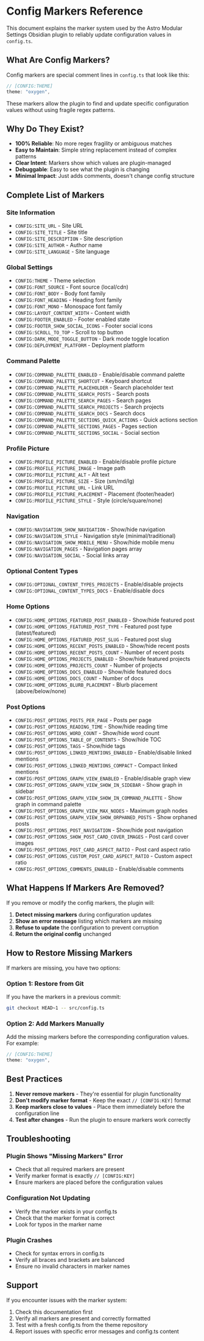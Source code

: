 # Config Markers Reference

This document explains the marker system used by the Astro Modular Settings Obsidian plugin to reliably update configuration values in `config.ts`.

## What Are Config Markers?

Config markers are special comment lines in `config.ts` that look like this:
```typescript
// [CONFIG:THEME]
theme: "oxygen",
```

These markers allow the plugin to find and update specific configuration values without using fragile regex patterns.

## Why Do They Exist?

- **100% Reliable**: No more regex fragility or ambiguous matches
- **Easy to Maintain**: Simple string replacement instead of complex patterns
- **Clear Intent**: Markers show which values are plugin-managed
- **Debuggable**: Easy to see what the plugin is changing
- **Minimal Impact**: Just adds comments, doesn't change config structure

## Complete List of Markers

### Site Information
- `CONFIG:SITE_URL` - Site URL
- `CONFIG:SITE_TITLE` - Site title
- `CONFIG:SITE_DESCRIPTION` - Site description
- `CONFIG:SITE_AUTHOR` - Author name
- `CONFIG:SITE_LANGUAGE` - Site language

### Global Settings
- `CONFIG:THEME` - Theme selection
- `CONFIG:FONT_SOURCE` - Font source (local/cdn)
- `CONFIG:FONT_BODY` - Body font family
- `CONFIG:FONT_HEADING` - Heading font family
- `CONFIG:FONT_MONO` - Monospace font family
- `CONFIG:LAYOUT_CONTENT_WIDTH` - Content width
- `CONFIG:FOOTER_ENABLED` - Footer enabled state
- `CONFIG:FOOTER_SHOW_SOCIAL_ICONS` - Footer social icons
- `CONFIG:SCROLL_TO_TOP` - Scroll to top button
- `CONFIG:DARK_MODE_TOGGLE_BUTTON` - Dark mode toggle location
- `CONFIG:DEPLOYMENT_PLATFORM` - Deployment platform

### Command Palette
- `CONFIG:COMMAND_PALETTE_ENABLED` - Enable/disable command palette
- `CONFIG:COMMAND_PALETTE_SHORTCUT` - Keyboard shortcut
- `CONFIG:COMMAND_PALETTE_PLACEHOLDER` - Search placeholder text
- `CONFIG:COMMAND_PALETTE_SEARCH_POSTS` - Search posts
- `CONFIG:COMMAND_PALETTE_SEARCH_PAGES` - Search pages
- `CONFIG:COMMAND_PALETTE_SEARCH_PROJECTS` - Search projects
- `CONFIG:COMMAND_PALETTE_SEARCH_DOCS` - Search docs
- `CONFIG:COMMAND_PALETTE_SECTIONS_QUICK_ACTIONS` - Quick actions section
- `CONFIG:COMMAND_PALETTE_SECTIONS_PAGES` - Pages section
- `CONFIG:COMMAND_PALETTE_SECTIONS_SOCIAL` - Social section

### Profile Picture
- `CONFIG:PROFILE_PICTURE_ENABLED` - Enable/disable profile picture
- `CONFIG:PROFILE_PICTURE_IMAGE` - Image path
- `CONFIG:PROFILE_PICTURE_ALT` - Alt text
- `CONFIG:PROFILE_PICTURE_SIZE` - Size (sm/md/lg)
- `CONFIG:PROFILE_PICTURE_URL` - Link URL
- `CONFIG:PROFILE_PICTURE_PLACEMENT` - Placement (footer/header)
- `CONFIG:PROFILE_PICTURE_STYLE` - Style (circle/square/none)

### Navigation
- `CONFIG:NAVIGATION_SHOW_NAVIGATION` - Show/hide navigation
- `CONFIG:NAVIGATION_STYLE` - Navigation style (minimal/traditional)
- `CONFIG:NAVIGATION_SHOW_MOBILE_MENU` - Show/hide mobile menu
- `CONFIG:NAVIGATION_PAGES` - Navigation pages array
- `CONFIG:NAVIGATION_SOCIAL` - Social links array

### Optional Content Types
- `CONFIG:OPTIONAL_CONTENT_TYPES_PROJECTS` - Enable/disable projects
- `CONFIG:OPTIONAL_CONTENT_TYPES_DOCS` - Enable/disable docs

### Home Options
- `CONFIG:HOME_OPTIONS_FEATURED_POST_ENABLED` - Show/hide featured post
- `CONFIG:HOME_OPTIONS_FEATURED_POST_TYPE` - Featured post type (latest/featured)
- `CONFIG:HOME_OPTIONS_FEATURED_POST_SLUG` - Featured post slug
- `CONFIG:HOME_OPTIONS_RECENT_POSTS_ENABLED` - Show/hide recent posts
- `CONFIG:HOME_OPTIONS_RECENT_POSTS_COUNT` - Number of recent posts
- `CONFIG:HOME_OPTIONS_PROJECTS_ENABLED` - Show/hide featured projects
- `CONFIG:HOME_OPTIONS_PROJECTS_COUNT` - Number of projects
- `CONFIG:HOME_OPTIONS_DOCS_ENABLED` - Show/hide featured docs
- `CONFIG:HOME_OPTIONS_DOCS_COUNT` - Number of docs
- `CONFIG:HOME_OPTIONS_BLURB_PLACEMENT` - Blurb placement (above/below/none)

### Post Options
- `CONFIG:POST_OPTIONS_POSTS_PER_PAGE` - Posts per page
- `CONFIG:POST_OPTIONS_READING_TIME` - Show/hide reading time
- `CONFIG:POST_OPTIONS_WORD_COUNT` - Show/hide word count
- `CONFIG:POST_OPTIONS_TABLE_OF_CONTENTS` - Show/hide TOC
- `CONFIG:POST_OPTIONS_TAGS` - Show/hide tags
- `CONFIG:POST_OPTIONS_LINKED_MENTIONS_ENABLED` - Enable/disable linked mentions
- `CONFIG:POST_OPTIONS_LINKED_MENTIONS_COMPACT` - Compact linked mentions
- `CONFIG:POST_OPTIONS_GRAPH_VIEW_ENABLED` - Enable/disable graph view
- `CONFIG:POST_OPTIONS_GRAPH_VIEW_SHOW_IN_SIDEBAR` - Show graph in sidebar
- `CONFIG:POST_OPTIONS_GRAPH_VIEW_SHOW_IN_COMMAND_PALETTE` - Show graph in command palette
- `CONFIG:POST_OPTIONS_GRAPH_VIEW_MAX_NODES` - Maximum graph nodes
- `CONFIG:POST_OPTIONS_GRAPH_VIEW_SHOW_ORPHANED_POSTS` - Show orphaned posts
- `CONFIG:POST_OPTIONS_POST_NAVIGATION` - Show/hide post navigation
- `CONFIG:POST_OPTIONS_SHOW_POST_CARD_COVER_IMAGES` - Post card cover images
- `CONFIG:POST_OPTIONS_POST_CARD_ASPECT_RATIO` - Post card aspect ratio
- `CONFIG:POST_OPTIONS_CUSTOM_POST_CARD_ASPECT_RATIO` - Custom aspect ratio
- `CONFIG:POST_OPTIONS_COMMENTS_ENABLED` - Enable/disable comments

## What Happens If Markers Are Removed?

If you remove or modify the config markers, the plugin will:

1. **Detect missing markers** during configuration updates
2. **Show an error message** listing which markers are missing
3. **Refuse to update** the configuration to prevent corruption
4. **Return the original config** unchanged

## How to Restore Missing Markers

If markers are missing, you have two options:

### Option 1: Restore from Git
If you have the markers in a previous commit:
```bash
git checkout HEAD~1 -- src/config.ts
```

### Option 2: Add Markers Manually
Add the missing markers before the corresponding configuration values. For example:
```typescript
// [CONFIG:THEME]
theme: "oxygen",
```

## Best Practices

1. **Never remove markers** - They're essential for plugin functionality
2. **Don't modify marker format** - Keep the exact `// [CONFIG:KEY]` format
3. **Keep markers close to values** - Place them immediately before the configuration line
4. **Test after changes** - Run the plugin to ensure markers work correctly

## Troubleshooting

### Plugin Shows "Missing Markers" Error
- Check that all required markers are present
- Verify marker format is exactly `// [CONFIG:KEY]`
- Ensure markers are placed before the configuration values

### Configuration Not Updating
- Verify the marker exists in your config.ts
- Check that the marker format is correct
- Look for typos in the marker name

### Plugin Crashes
- Check for syntax errors in config.ts
- Verify all braces and brackets are balanced
- Ensure no invalid characters in marker names

## Support

If you encounter issues with the marker system:

1. Check this documentation first
2. Verify all markers are present and correctly formatted
3. Test with a fresh config.ts from the theme repository
4. Report issues with specific error messages and config.ts content
